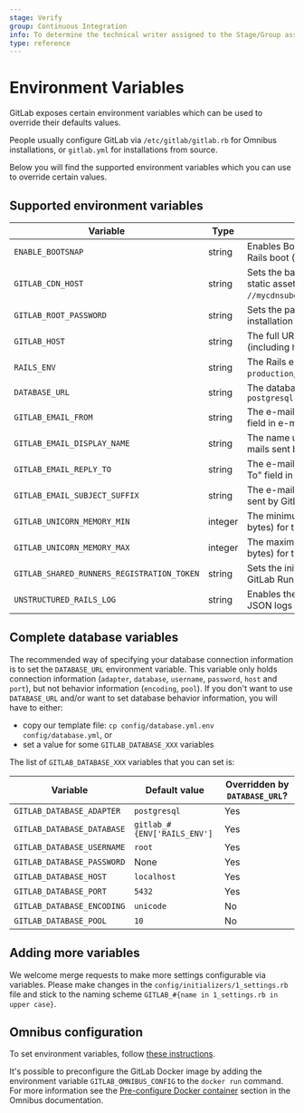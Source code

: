 ```yaml
---
stage: Verify
group: Continuous Integration
info: To determine the technical writer assigned to the Stage/Group associated with this page, see https://about.gitlab.com/handbook/engineering/ux/technical-writing/#designated-technical-writers
type: reference
---
```


# Environment Variables

GitLab exposes certain environment variables which can be used to override
their defaults values.

People usually configure GitLab via `/etc/gitlab/gitlab.rb` for Omnibus
installations, or `gitlab.yml` for installations from source.

Below you will find the supported environment variables which you can use to
override certain values.

## Supported environment variables

Variable | Type | Description
-------- | ---- | -----------
`ENABLE_BOOTSNAP`                          | string  | Enables Bootsnap for speeding up initial Rails boot (`1` to enable)
`GITLAB_CDN_HOST`                          | string  | Sets the base URL for a CDN to serve static assets (e.g. `//mycdnsubdomain.fictional-cdn.com`)
`GITLAB_ROOT_PASSWORD`                     | string  | Sets the password for the `root` user on installation
`GITLAB_HOST`                              | string  | The full URL of the GitLab server (including `http://` or `https://`)
`RAILS_ENV`                                | string  | The Rails environment; can be one of `production`, `development`, `staging` or `test`
`DATABASE_URL`                             | string  | The database URL; is of the form: `postgresql://localhost/blog_development`
`GITLAB_EMAIL_FROM`                        | string  | The e-mail address used in the "From" field in e-mails sent by GitLab
`GITLAB_EMAIL_DISPLAY_NAME`                | string  | The name used in the "From" field in e-mails sent by GitLab
`GITLAB_EMAIL_REPLY_TO`                    | string  | The e-mail address used in the "Reply-To" field in e-mails sent by GitLab
`GITLAB_EMAIL_SUBJECT_SUFFIX`              | string  | The e-mail subject suffix used in e-mails sent by GitLab
`GITLAB_UNICORN_MEMORY_MIN`                | integer | The minimum memory threshold (in bytes) for the Unicorn worker killer
`GITLAB_UNICORN_MEMORY_MAX`                | integer | The maximum memory threshold (in bytes) for the Unicorn worker killer
`GITLAB_SHARED_RUNNERS_REGISTRATION_TOKEN` | string  | Sets the initial registration token used for GitLab Runners
`UNSTRUCTURED_RAILS_LOG`                   | string  | Enables the unstructured log in addition to JSON logs (defaults to `true`)

## Complete database variables

The recommended way of specifying your database connection information is to set
the `DATABASE_URL` environment variable. This variable only holds connection
information (`adapter`, `database`, `username`, `password`, `host` and `port`),
but not behavior information (`encoding`, `pool`). If you don't want to use
`DATABASE_URL` and/or want to set database behavior information, you will have
to either:

- copy our template file: `cp config/database.yml.env config/database.yml`, or
- set a value for some `GITLAB_DATABASE_XXX` variables

The list of `GITLAB_DATABASE_XXX` variables that you can set is:

Variable | Default value | Overridden by `DATABASE_URL`?
-------- | ------------- | -----------------------------
`GITLAB_DATABASE_ADAPTER`   | `postgresql`                          | Yes
`GITLAB_DATABASE_DATABASE`  | `gitlab_#{ENV['RAILS_ENV']`           | Yes
`GITLAB_DATABASE_USERNAME`  | `root`                                | Yes
`GITLAB_DATABASE_PASSWORD`  | None                                  | Yes
`GITLAB_DATABASE_HOST`      | `localhost`                           | Yes
`GITLAB_DATABASE_PORT`      | `5432`                                | Yes
`GITLAB_DATABASE_ENCODING`  | `unicode`                             | No
`GITLAB_DATABASE_POOL`      | `10`                                  | No

## Adding more variables

We welcome merge requests to make more settings configurable via variables.
Please make changes in the `config/initializers/1_settings.rb` file and stick
to the naming scheme `GITLAB_#{name in 1_settings.rb in upper case}`.

## Omnibus configuration

To set environment variables, follow [these
instructions](https://docs.gitlab.com/omnibus/settings/environment-variables.html).

It's possible to preconfigure the GitLab Docker image by adding the environment
variable `GITLAB_OMNIBUS_CONFIG` to the `docker run` command.
For more information see the [Pre-configure Docker container](https://docs.gitlab.com/omnibus/docker/#pre-configure-docker-container)
section in the Omnibus documentation.
